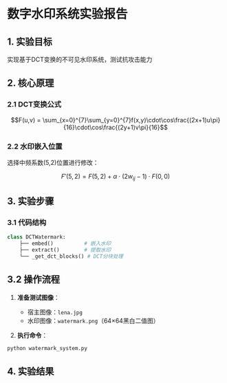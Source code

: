 # 数字水印系统实验报告

## 1. 实验目标
实现基于DCT变换的不可见水印系统，测试抗攻击能力

## 2. 核心原理
### 2.1 DCT变换公式
```math
F(u,v) = \sum_{x=0}^{7}\sum_{y=0}^{7}f(x,y)\cdot\cos\frac{(2x+1)u\pi}{16}\cdot\cos\frac{(2y+1)v\pi}{16}
```
### 2.2 水印嵌入位置
选择中频系数(5,2)位置进行修改：
```math
F'(5,2) = F(5,2) + \alpha \cdot (2w_{ij}-1) \cdot F(0,0)
```

## 3. 实验步骤

### 3.1 代码结构
```python
class DCTWatermark:
    ├── embed()          # 嵌入水印
    ├── extract()        # 提取水印 
    └── _get_dct_blocks() # DCT分块处理
```
## 3.2 操作流程

1. **准备测试图像**：
   - 宿主图像：`lena.jpg`  
   - 水印图像：`watermark.png`（64×64黑白二值图）

2. **执行命令**：
```bash
python watermark_system.py
```

## 4. 实验结果
